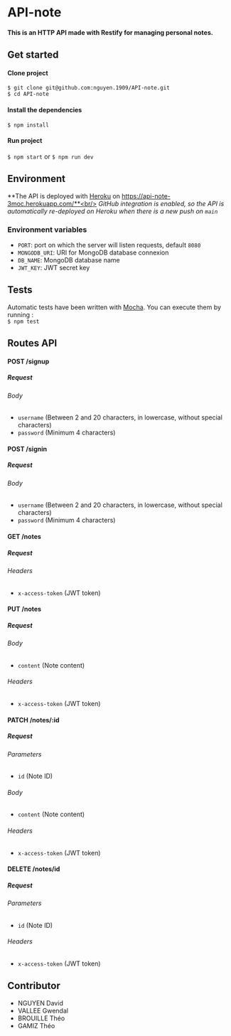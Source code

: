 # API-note

#### This is an HTTP API made with Restify for managing personal notes.

## Get started

#### Clone project

`$ git clone git@github.com:nguyen.1909/API-note.git`<br/>
`$ cd API-note`

#### Install the dependencies

`$ npm install`

#### Run project

`$ npm start` or `$ npm run dev`<br/>

## Environment

**The API is deployed with [Heroku](https://www.heroku.com) on https://api-note-3moc.herokuapp.com/**<br/>
_GitHub integration is enabled, so the API is automatically re-deployed on Heroku when there is a new push on `main`_

### Environment variables

- `PORT`: port on which the server will listen requests, default `8080`
- `MONGODB_URI`: URI for MongoDB database connexion
- `DB_NAME`: MongoDB database name
- `JWT_KEY`: JWT secret key

## Tests

Automatic tests have been written with [Mocha](https://mochajs.org/).
You can execute them by running : <br/>
`$ npm test `

## Routes API

#### POST /signup

##### Request

###### Body

- `username` (Between 2 and 20 characters, in lowercase, without special characters)
- `password` (Minimum 4 characters)
  <br/>

#### POST /signin

##### Request

###### Body

- `username` (Between 2 and 20 characters, in lowercase, without special characters)
- `password` (Minimum 4 characters)
  <br/>

#### GET /notes

##### Request

###### Headers

- `x-access-token` (JWT token)
  <br/>

#### PUT /notes

##### Request

###### Body

- `content` (Note content)

###### Headers

- `x-access-token` (JWT token)
  <br/>

#### PATCH /notes/:id

##### Request

###### Parameters

- `id` (Note ID)

###### Body

- `content` (Note content)

###### Headers

- `x-access-token` (JWT token)
  <br/>

#### DELETE /notes/id

##### Request

###### Parameters

- `id` (Note ID)

###### Headers

- `x-access-token` (JWT token)

## Contributor

- NGUYEN David
- VALLEE Gwendal
- BROUILLE Théo
- GAMIZ Théo
